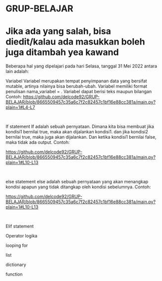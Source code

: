 # GRUP-BELAJAR
# Jika ada yang salah, bisa diedit/kalau ada masukkan boleh juga ditambah yea kawand

Beberapa hal yang dipelajari pada hari Selasa, tanggal 31 Mei 2022 antara lain adalah:

Variabel
    Variabel merupakan tempat penyimpanan data yang bersifat mutable, artinya nilainya bisa berubah-ubah. Variabel memiliki format penulisan nama_variabel = <nilai>. Variabel dapat berisi teks maupun bilangan
    Contoh:
https://github.com/delcode92/GRUP-BELAJAR/blob/8665509457c35a6c7f2c82457c1bf16e88cc381a/main.py?plain=1#L4-L7

&nbsp;
    
If statement
    If adalah sebuah pernyataan. Dimana kita bisa membuat jika kondisi1 bernilai true, maka akan dijalankan kondisi1. dan jika kondisi2 bernilai true, maka juga akan dijalankan. Dan ketika kondisi1 bernilai false, maka tidak ada output.
    Contoh:
    
https://github.com/delcode92/GRUP-BELAJAR/blob/8665509457c35a6c7f2c82457c1bf16e88cc381a/main.py?plain=1#L10-L13
  
&nbsp;
    
else statement
    else adalah sebuah pernyataan yang akan menangkap kondisi apapun yang tidak ditangkap oleh kondisi sebelumnya.
    Contoh:

https://github.com/delcode92/GRUP-BELAJAR/blob/8665509457c35a6c7f2c82457c1bf16e88cc381a/main.py?plain=1#L10-L13

&nbsp;
    
Elif statement
    

Operator logika

looping for

list

dictionary

function
